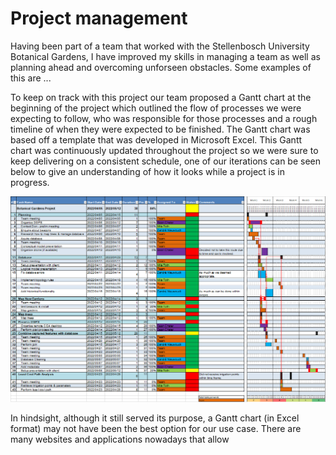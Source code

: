 # Project management

Having been part of a team that worked with the Stellenbosch University Botanical
Gardens, I have improved my skills in managing a team as well as planning ahead
and overcoming unforseen obstacles. Some examples of this are ...

To keep on track with this project our team proposed a Gantt chart at the beginning
of the project which outlined the flow of processes we were expecting to follow, who was responsible for
those processes and a rough timeline of when they were expected to be finished. The Gantt chart was based off a template that was developed in Microsoft Excel. This Gantt chart was
continuously updated throughout the project so we were sure to keep delivering on a consistent schedule, one of our iterations can be seen below to give an understanding of how it looks while a project is in progress.

![gantt](../media/gantt.png)

In hindsight, although it still served its purpose, a Gantt chart (in Excel format) may not have been the best option for our use case. There are many websites and applications nowadays that allow